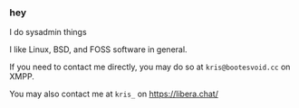 ### hey

I do sysadmin things

I like Linux, BSD, and FOSS software in general.

If you need to contact me directly, you may do so at ``kris@bootesvoid.cc`` on XMPP.

You may also contact me at ``kris_`` on https://libera.chat/
